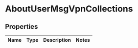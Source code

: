 
# AboutUserMsgVpnCollections

## Properties
Name | Type | Description | Notes
------------ | ------------- | ------------- | -------------



